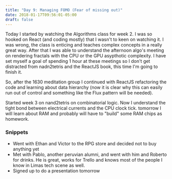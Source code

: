 ```yaml
---
title: "Day 9: Managing FOMO (Fear of missing out)"
date: 2018-01-17T09:56:01-05:00
draft: false
---
```


Today I started by watching the Algorithms class for week 2. I was so hooked on React (and coding mostly) that I wasn't to keen on watching it. I was wrong, the class is enticing and teaches complex concepts in a really great way. After that I was able to understand the afternoon algo's meeting on rendering fractals with the CPU or the GPU asypthotic complexity. I have set myself a goal of spending 1 hour at these meetings so I don't get distracted from nadn2tetris and the ReactJS book, this time I'm going to finish it.

So, after the 1630 meditation group I continued with ReactJS refactoring the code and learning about data hierarchy (now it is clear why this can easily run out of control and something like the Flux pattern will be needed).

Started week 3 on nand2tetris on combinatorial logic. Now I understand the tight bond between electrical currents and the CPU clock tick. tomorrow I will learn about RAM and probably will have to "build" some RAM chips as homework.


### Snippets

* Went with Ethan and Victor to the RPG store and decided not to buy anything yet
* Met with Pablo, another peruvian alumni, and went with him and Roberto for drinks. He is great, works for Trello and knows most of the people I know in Limas tech scene as well.  
* Signed up to do a presentation tomorrow